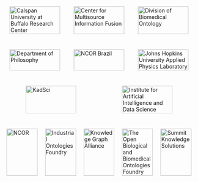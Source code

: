 <!DOCTYPE html>
<html lang="en">
<head>
    <meta charset="UTF-8">
    <title>Organizations</title>
    <style>
        .row {
            display: flex;
            justify-content: space-around;
            margin-bottom: 20px; 
        }
        .image {
            width: 30%;
            box-sizing: border-box;
            padding: 10px;
        }
        img {
            width: 100%;
            height: auto;
            vertical-align: middle;
        }
    </style>
</head>
<body>

<div class="container">
    <div class="row">
        <div class="image">
            <a href="https://cubrc.org/">
                <img src="https://raw.githubusercontent.com/johnbeve/NCOR-Test/main/docs/assets/logos/cubrc.png" alt="Calspan University at Buffalo Research Center">
            </a>
        </div>
        <div class="image">
            <a href="https://www.buffalo.edu/cmif.html">
                <img src="https://raw.githubusercontent.com/johnbeve/NCOR-Test/main/docs/assets/logos/cmif.png" alt="Center for Multisource Information Fusion">
            </a>
        </div>
        <div class="image">
            <a href="http://medicine.buffalo.edu/departments/biomedical-informatics/divisions/biomedical-ontology.html">
                <img src="https://raw.githubusercontent.com/johnbeve/NCOR-Test/main/docs/assets/logos/dbi.png" alt="Division of Biomedical Ontology">
            </a>
        </div>
    </div>
    <div class="row">
        <div class="image">
            <a href="https://www.buffalo.edu/cas/philosophy/grad-study/ontology.html">
                <img src="https://raw.githubusercontent.com/johnbeve/NCOR-Test/main/docs/assets/logos/philosophy.png" alt="Department of Philosophy">
            </a>
        </div>
        <div class="image">
            <a href="https://ontology-br.com.br/about/">
                <img src="https://raw.githubusercontent.com/johnbeve/NCOR-Test/main/docs/assets/logos/ncor-brazil.png" alt="NCOR Brazil">
            </a>
        </div>
        <div class="image">
            <a href="https://www.jhuapl.edu/">
                <img src="https://raw.githubusercontent.com/johnbeve/NCOR-Test/main/docs/assets/logos/apl.png" alt="Johns Hopkins University Applied Physics Laboratory">
            </a>
        </div>
    </div>
    <div class="row">
        <div class="image">
            <a href="https://kadsci.com/">
                <img src="https://raw.githubusercontent.com/johnbeve/NCOR-Test/main/docs/assets/logos/kadsci.png" alt="KadSci">
            </a>
        </div>
        <div class="image">
            <a href="https://www.buffalo.edu/ai-data-science.html">
                <img src="https://raw.githubusercontent.com/johnbeve/NCOR-Test/main/docs/assets/logos/iad.png" alt="Institute for Artificial Intelligence and Data Science">
            </a>
        </div>
    </div>
    <div class="row">
        <div class="image">
            <a href="https://ontology-br.com.br/about/">
                <img src="https://raw.githubusercontent.com/CommonCoreOntology/cco-webpage/main/docs/assets/logos/ncor-logo.png" alt="NCOR">
            </a>
        </div>
        <div class="image">
            <a href="https://spec.industrialontologies.org/iof/">
                <img src="https://raw.githubusercontent.com/johnbeve/NCOR-Test/main/docs/assets/logos/iof.png" alt="Industrial Ontologies Foundry">
            </a>
        </div>
                <div class="image">
            <a href="https://www.kg-alliance.org/about/">
                <img src="https://raw.githubusercontent.com/johnbeve/NCOR-Test/main/docs/assets/logos/kga.png" alt="Knowledge Graph Alliance">
            </a>
        </div>
        <div class="image">
            <a href="https://obofoundry.org/">
                <img src="https://raw.githubusercontent.com/johnbeve/NCOR-Test/main/docs/assets/logos/obo.png" alt="The Open Biological and Biomedical Ontologies Foundry">
            </a>
           </div>
           <div class="image">
            <a href="https://sks.ai/">
                <img width="1041" src="https://github.com/user-attachments/assets/8d2c526a-b9f3-480e-958c-abe198b571e3" alt="Summit Knowledge Solutions">
                    </a>
        </div>
    </div>
</div>

</body>
</html>
